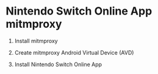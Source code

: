 # Nintendo Switch Online App mitmproxy

1. Install mitmproxy

2. Create mitmproxy Android Virtual Device (AVD)

3. Install Nintendo Switch Online App

